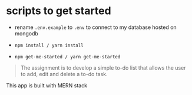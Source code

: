 
# scripts to get started

- rename `.env.example` to `.env` to connect to my database hosted on mongodb

- `npm install / yarn install`

- `npm get-me-started / yarn get-me-started`

> The assignment is to develop a simple to-do list that allows the user to add, edit and delete a to-do task.

This app is built with MERN stack
